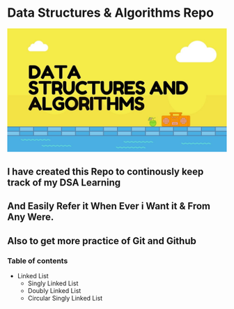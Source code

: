 # **Data Structures & Algorithms Repo**
![](https://github.com/ronak-suthar/DSA/blob/master/images/dsa_img.jpeg)
## I have created this Repo to continously keep track of my DSA Learning
## And Easily Refer it When Ever i Want it & From Any Were.
## Also to get more practice of Git and Github

### Table of contents

- Linked List
    - Singly Linked List
    - Doubly Linked List
    - Circular Singly Linked List

